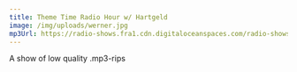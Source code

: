```yaml
---
title: Theme Time Radio Hour w/ Hartgeld
image: /img/uploads/werner.jpg
mp3Url: https://radio-shows.fra1.cdn.digitaloceanspaces.com/radio-shows/hartgeld_theme_time_radio_hour_stream_20240123-124715.mp3
---
```

A show of low quality .mp3-rips